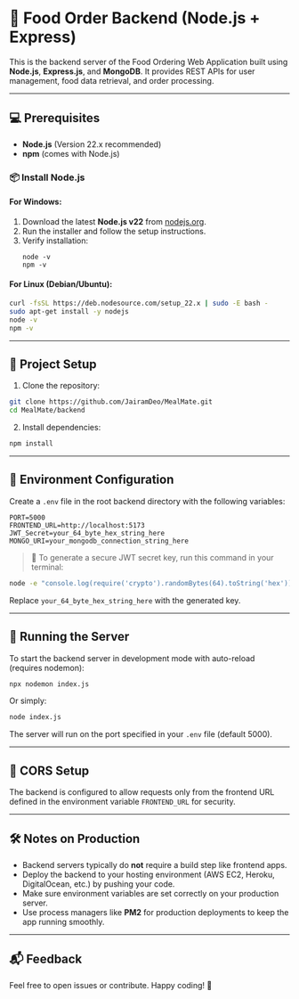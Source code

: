 # 🚀 Food Order Backend (Node.js + Express)

This is the backend server of the Food Ordering Web Application built using **Node.js**, **Express.js**, and **MongoDB**. It provides REST APIs for user management, food data retrieval, and order processing.

---

## 💻 Prerequisites

- **Node.js** (Version 22.x recommended)  
- **npm** (comes with Node.js)

### 📦 Install Node.js

#### For Windows:
1. Download the latest **Node.js v22** from [nodejs.org](https://nodejs.org/).  
2. Run the installer and follow the setup instructions.  
3. Verify installation:
   ```
   node -v
   npm -v
   ```

#### For Linux (Debian/Ubuntu):
```bash
curl -fsSL https://deb.nodesource.com/setup_22.x | sudo -E bash -
sudo apt-get install -y nodejs
node -v
npm -v
```

---

## 🚀 Project Setup

1. Clone the repository:

```bash
git clone https://github.com/JairamDeo/MealMate.git
cd MealMate/backend
```

2. Install dependencies:

```bash
npm install
```

---

## 🔧 Environment Configuration

Create a `.env` file in the root backend directory with the following variables:

```
PORT=5000
FRONTEND_URL=http://localhost:5173
JWT_Secret=your_64_byte_hex_string_here
MONGO_URI=your_mongodb_connection_string_here
```

> 🔑 To generate a secure JWT secret key, run this command in your terminal:

```bash
node -e "console.log(require('crypto').randomBytes(64).toString('hex'))"
```

Replace `your_64_byte_hex_string_here` with the generated key.

---

## 🚀 Running the Server

To start the backend server in development mode with auto-reload (requires nodemon):

```bash
npx nodemon index.js
```

Or simply:

```bash
node index.js
```

The server will run on the port specified in your `.env` file (default 5000).

---

## 📡 CORS Setup

The backend is configured to allow requests only from the frontend URL defined in the environment variable `FRONTEND_URL` for security.

---

## 🛠️ Notes on Production

- Backend servers typically do **not** require a build step like frontend apps.
- Deploy the backend to your hosting environment (AWS EC2, Heroku, DigitalOcean, etc.) by pushing your code.
- Make sure environment variables are set correctly on your production server.
- Use process managers like **PM2** for production deployments to keep the app running smoothly.

---

## 📬 Feedback

Feel free to open issues or contribute. Happy coding! 🎉